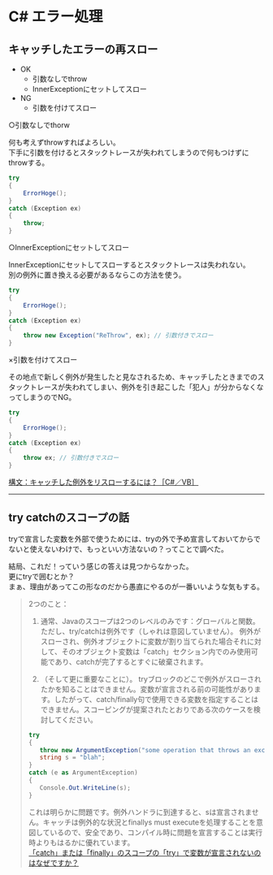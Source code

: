 # C# エラー処理

## キャッチしたエラーの再スロー

- OK  
  - 引数なしでthrow  
  - InnerExceptionにセットしてスロー  
- NG  
  - 引数を付けてスロー  

○引数なしでthorw  

何も考えずthrowすればよろしい。  
下手に引数を付けるとスタックトレースが失われてしまうので何もつけずにthrowする。  

``` cs
try
{
    ErrorHoge();
}
catch (Exception ex)
{
    throw;
}
```

○InnerExceptionにセットしてスロー  

InnerExceptionにセットしてスローするとスタックトレースは失われない。  
別の例外に置き換える必要があるならこの方法を使う。  

``` cs
try
{
    ErrorHoge();
}
catch (Exception ex)
{
    throw new Exception("ReThrow", ex); // 引数付きでスロー
}
```

×引数を付けてスロー  

その地点で新しく例外が発生したと見なされるため、キャッチしたときまでのスタックトレースが失われてしまい、例外を引き起こした「犯人」が分からなくなってしまうのでNG。  

``` cs
try
{
    ErrorHoge();
}
catch (Exception ex)
{
    throw ex; // 引数付きでスロー
}
```

[構文：キャッチした例外をリスローするには？［C#／VB］](https://atmarkit.itmedia.co.jp/ait/articles/1701/11/news023.html)  

---

## try catchのスコープの話

tryで宣言した変数を外部で使うためには、tryの外で予め宣言しておいてからでないと使えないわけで、もっといい方法ないの？ってことで調べた。  

結局、これだ！っていう感じの答えは見つからなかった。  
更にtryで囲むとか？  
まぁ、理由があってこの形なのだから愚直にやるのが一番いいような気もする。  

>2つのこと：  
>
>1. 通常、Javaのスコープは2つのレベルのみです：グローバルと関数。ただし、try/catchは例外です（しゃれは意図していません）。
> 例外がスローされ、例外オブジェクトに変数が割り当てられた場合それに対して、そのオブジェクト変数は「catch」セクション内でのみ使用可能であり、catchが完了するとすぐに破棄されます。
>
>2. （そして更に重要なことに）。 tryブロックのどこで例外がスローされたかを知ることはできません。変数が宣言される前の可能性があります。したがって、catch/finally句で使用できる変数を指定することはできません。スコーピングが提案されたとおりである次のケースを検討してください。
>
>``` C#
>try
>{
>    throw new ArgumentException("some operation that throws an exception");
>    string s = "blah";
>}
>catch (e as ArgumentException)
>{  
>    Console.Out.WriteLine(s);
>}
>```
>
>これは明らかに問題です。例外ハンドラに到達すると、sは宣言されません。キャッチは例外的な状況とfinallys must executeを処理することを意図しているので、安全であり、コンパイル時に問題を宣言することは実行時よりもはるかに優れています。  
>[「catch」または「finally」のスコープの「try」で変数が宣言されないのはなぜですか？](https://www.webdevqa.jp.net/ja/c%23/%E3%80%8Ccatch%E3%80%8D%E3%81%BE%E3%81%9F%E3%81%AF%E3%80%8Cfinally%E3%80%8D%E3%81%AE%E3%82%B9%E3%82%B3%E3%83%BC%E3%83%97%E3%81%AE%E3%80%8Ctry%E3%80%8D%E3%81%A7%E5%A4%89%E6%95%B0%E3%81%8C%E5%AE%A3%E8%A8%80%E3%81%95%E3%82%8C%E3%81%AA%E3%81%84%E3%81%AE%E3%81%AF%E3%81%AA%E3%81%9C%E3%81%A7%E3%81%99%E3%81%8B%EF%BC%9F/957401549/)  
